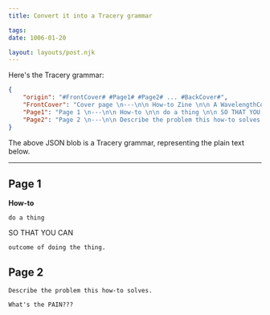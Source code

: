 ```yaml
---
title: Convert it into a Tracery grammar

tags:
date: 1006-01-20

layout: layouts/post.njk
---
```


Here's the Tracery grammar:

```json
{  
    "origin": "#FrontCover# #Page1# #Page2# ... #BackCover#",
    "FrontCover": "Cover page \n---\n\n How-to Zine \n\n A WavelengthConf Progzine Template",
    "Page1": "Page 1 \n---\n\n How-to \n\n do a thing \n\n SO THAT YOU CAN \n\n `outcome of doing the thing.",
    "Page2": "Page 2 \n---\n\n Describe the problem this how-to solves \n\n What's the PAIN???"
}
```

The above JSON blob is a Tracery grammar, representing the plain text below.

---

## Page 1
**How-to**

`do a thing`

SO THAT YOU CAN

`outcome of doing the thing.`

## Page 2

`Describe the problem this how-to solves.`

`What's the PAIN???`
